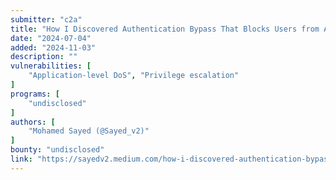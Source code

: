 ```yaml
---
submitter: "c2a"
title: "How I Discovered Authentication Bypass That Blocks Users from Accessing the Website ?"
date: "2024-07-04"
added: "2024-11-03"
description: ""
vulnerabilities: [
    "Application-level DoS", "Privilege escalation"
]
programs: [
    "undisclosed"
]
authors: [
    "Mohamed Sayed (@Sayed_v2)"
]
bounty: "undisclosed"
link: "https://sayedv2.medium.com/how-i-discovered-authentication-bypass-that-blocks-users-from-accessing-the-website-93140fa180ac"
---
```




